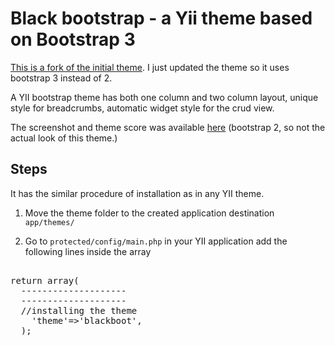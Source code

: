 Black bootstrap - a Yii theme based on Bootstrap 3 
==================================================

<a href="https://github.com/innovativenachi/black-bootstrap">This is a fork of the initial theme</a>. I just updated the theme so it uses bootstrap 3 instead of 2.

A YII bootstrap theme has both one column and two column layout, unique style for breadcrumbs, automatic widget style for the crud view.

The screenshot and theme score was available <a href="http://yii.themefactory.net/theme/133/black-bootstrap" target="_blank">here</a> (bootstrap 2, so not the actual look of this theme.)

Steps
-----
It has the similar procedure of installation as in any YII theme.

1. Move the theme folder to the created application destination <code>app/themes/<!--our theme--></code>

2. Go to <code>protected/config/main.php</code> in your YII application add the following lines inside the array

<pre>  
return array(  
  --------------------
  --------------------
  //installing the theme
	'theme'=>'blackboot',
  );
</pre>  
